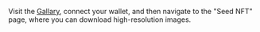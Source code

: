 Visit the [Gallary](https://seed.seedao.tech/#/gallery), connect your wallet, and then navigate to the "Seed NFT" page, where you can download high-resolution images.